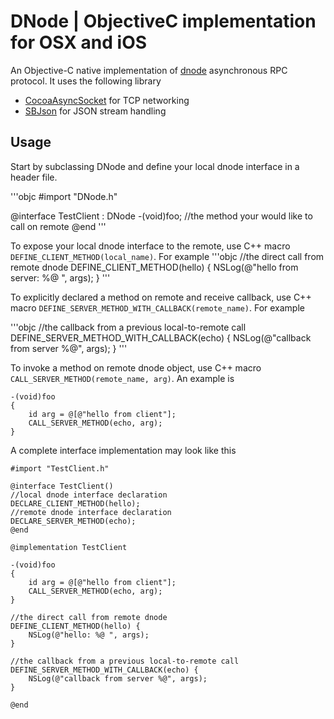 # DNode | ObjectiveC implementation for OSX and iOS

An Objective-C native implementation of [dnode](http://github.com/substack/dnode) asynchronous RPC protocol. It uses the following library 
* [CocoaAsyncSocket](https://github.com/robbiehanson/CocoaAsyncSocket) for TCP networking
* [SBJson](https://github.com/stig/json-framework) for JSON stream handling

## Usage

Start by subclassing DNode and define your local dnode interface in a header file.

'''objc
#import "DNode.h"

@interface TestClient : DNode
-(void)foo; //the method your would like to call on remote
@end
'''

To expose your local dnode interface to the remote, use C++ macro `DEFINE_CLIENT_METHOD(local_name)`. For example
'''objc
//the direct call from remote dnode
DEFINE_CLIENT_METHOD(hello) {
    NSLog(@"hello from server: %@ ", args); 
}
'''

To explicitly declared a method on remote and receive callback, use C++ macro `DEFINE_SERVER_METHOD_WITH_CALLBACK(remote_name)`. For example

 '''objc
//the callback from a previous local-to-remote call
DEFINE_SERVER_METHOD_WITH_CALLBACK(echo) {
    NSLog(@"callback from server %@", args);
}
'''

To invoke a method on remote dnode object, use C++ macro `CALL_SERVER_METHOD(remote_name, arg)`. An example is 
```objc
-(void)foo
{
    id arg = @[@"hello from client"];
    CALL_SERVER_METHOD(echo, arg);
}
```

A complete interface implementation may look like this 
```objc
#import "TestClient.h"

@interface TestClient()
//local dnode interface declaration
DECLARE_CLIENT_METHOD(hello);
//remote dnode interface declaration
DECLARE_SERVER_METHOD(echo);
@end

@implementation TestClient

-(void)foo
{
    id arg = @[@"hello from client"];
    CALL_SERVER_METHOD(echo, arg);
}

//the direct call from remote dnode
DEFINE_CLIENT_METHOD(hello) {
    NSLog(@"hello: %@ ", args);
}

//the callback from a previous local-to-remote call
DEFINE_SERVER_METHOD_WITH_CALLBACK(echo) {
    NSLog(@"callback from server %@", args);
}

@end
```
